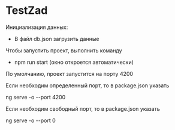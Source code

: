 # TestZad
Инициализация данных:
- В файл db.json загрузить данные

Чтобы запустить проект, выполнить команду 
- npm run start (окно откроется автоматически)

По умолчанию, проект запустится на порту 4200

Если необходим определенный порт, то в package.json указать 

ng serve -o --port 4200

Если необходим свободный порт, то в package.json указать 

ng serve -o --port 0